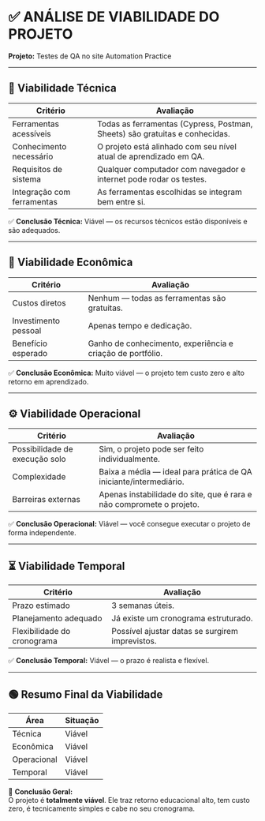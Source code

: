 # ✅ ANÁLISE DE VIABILIDADE DO PROJETO

**Projeto:** Testes de QA no site Automation Practice  

---

## 🔧 Viabilidade Técnica

| **Critério**               | **Avaliação**                                                                 |
|----------------------------|-------------------------------------------------------------------------------|
| Ferramentas acessíveis     | Todas as ferramentas (Cypress, Postman, Sheets) são gratuitas e conhecidas.  |
| Conhecimento necessário    | O projeto está alinhado com seu nível atual de aprendizado em QA.            |
| Requisitos de sistema      | Qualquer computador com navegador e internet pode rodar os testes.           |
| Integração com ferramentas | As ferramentas escolhidas se integram bem entre si.                          |

✅ **Conclusão Técnica:** Viável — os recursos técnicos estão disponíveis e são adequados.

---

## 💸 Viabilidade Econômica

| **Critério**         | **Avaliação**                                                         |
|----------------------|------------------------------------------------------------------------|
| Custos diretos       | Nenhum — todas as ferramentas são gratuitas.                          |
| Investimento pessoal | Apenas tempo e dedicação.                                              |
| Benefício esperado   | Ganho de conhecimento, experiência e criação de portfólio.            |

✅ **Conclusão Econômica:** Muito viável — o projeto tem custo zero e alto retorno em aprendizado.

---

## ⚙️ Viabilidade Operacional

| **Critério**               | **Avaliação**                                                                   |
|----------------------------|----------------------------------------------------------------------------------|
| Possibilidade de execução solo | Sim, o projeto pode ser feito individualmente.                           |
| Complexidade               | Baixa a média — ideal para prática de QA iniciante/intermediário.              |
| Barreiras externas         | Apenas instabilidade do site, que é rara e não compromete o projeto.           |

✅ **Conclusão Operacional:** Viável — você consegue executar o projeto de forma independente.

---

## ⏳ Viabilidade Temporal

| **Critério**           | **Avaliação**                                                       |
|------------------------|---------------------------------------------------------------------|
| Prazo estimado         | 3 semanas úteis.                                                    |
| Planejamento adequado  | Já existe um cronograma estruturado.                               |
| Flexibilidade do cronograma | Possível ajustar datas se surgirem imprevistos.              |

✅ **Conclusão Temporal:** Viável — o prazo é realista e flexível.

---

## 🟢 Resumo Final da Viabilidade

| **Área**     | **Situação** |
|--------------|--------------|
| Técnica      | Viável       |
| Econômica    | Viável       |
| Operacional  | Viável       |
| Temporal     | Viável       |

📌 **Conclusão Geral:**  
O projeto é **totalmente viável**. Ele traz retorno educacional alto, tem custo zero, é tecnicamente simples e cabe no seu cronograma.
